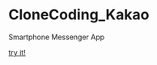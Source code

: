 # CloneCoding_Kakao

Smartphone Messenger App

[try it!](https://c4stleb.github.io/CloneCoding_Kakao/)

